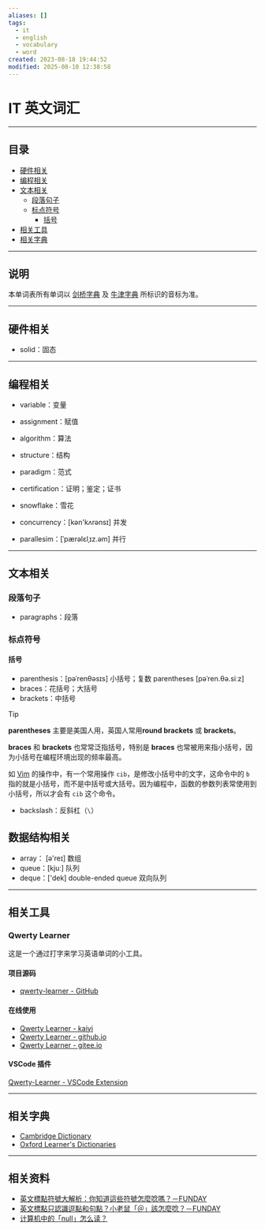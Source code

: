 ```yaml
---
aliases: []
tags:
  - it
  - english
  - vocabulary
  - word
created: 2023-08-18 19:44:52
modified: 2025-08-10 12:38:58
---
```


# IT 英文词汇

---

## 目录

* [硬件相关](#硬件相关)
* [编程相关](#编程相关)
* [文本相关](#文本相关)
	* [段落句子](#段落句子)
	* [标点符号](#标点符号)
		* [括号](#括号)
* [相关工具](#相关工具)
* [相关字典](#相关字典)

---

## 说明

本单词表所有单词以 [剑桥字典](https://dictionary.cambridge.org/) 及 [牛津字典](https://www.oxfordlearnersdictionaries.com/) 所标识的音标为准。

---

## 硬件相关

* solid：固态

---

## 编程相关

* variable：变量
* assignment：赋值

* algorithm：算法
* structure：结构
* paradigm：范式
* certification：证明；鉴定；证书

* snowflake：雪花

* concurrency：[kən'kʌrənsɪ] 并发
* parallesim：[ˈpærəlɛlˌɪz.əm] 并行

---

## 文本相关

### 段落句子

* paragraphs：段落

### 标点符号

#### 括号

* parenthesis：[pəˈrenθəsɪs] 小括号；复数 parentheses [pəˈren.θə.siːz]
* braces：花括号；大括号
* brackets：中括号

> [!tip]
> 
> **parentheses** 主要是美国人用，英国人常用**round brackets** 或 **brackets**。
> 
> **braces** 和 **brackets**  也常常泛指括号，特别是 **braces** 也常被用来指小括号，因为小括号在编程环境出现的频率最高。
>
> 如 [Vim](../vim/Vim_Note.md) 的操作中，有一个常用操作 `cib`，是修改小括号中的文字，这命令中的 `b` 指的就是小括号，而不是中括号或大括号。因为编程中，函数的参数列表常使用到小括号，所以才会有 `cib` 这个命令。
> 

* backslash：反斜杠（`\`）

## 数据结构相关

* array： [ə'reɪ] 数组
* queue：[kjuː] 队列
* deque：['dek] double-ended queue 双向队列

---

## 相关工具

### Qwerty Learner

这是一个通过打字来学习英语单词的小工具。

#### 项目源码

* [qwerty-learner - GitHub](https://github.com/Kaiyiwing/qwerty-learner)

#### 在线使用

* [Qwerty Learner - kaiyi](https://qwerty.kaiyi.cool/)
* [Qwerty Learner - github.io](https://kaiyiwing.github.io/qwerty-learner/)
* [Qwerty Learner - gitee.io](https://kaiyiwing.gitee.io/qwerty-learner/)

#### VSCode 插件

[Qwerty-Learner - VSCode Extension](https://marketplace.visualstudio.com/items?itemName=Kaiyi.qwerty-learner)

---

## 相关字典

* [Cambridge Dictionary](https://dictionary.cambridge.org/)
* [Oxford Learner's Dictionaries](https://www.oxfordlearnersdictionaries.com/)

---

## 相关资料

* [英文標點符號大解析：你知道這些符號怎麼唸嗎？－FUNDAY](https://funday.asia/blogDesktop/blog.asp?blog=47)
* [英文標點只認識逗點和句點？小老鼠「＠」該怎麼唸？－FUNDAY](https://funday.asia/blogDesktop/blog.asp?blog=46)
* [计算机中的「null」怎么读？](https://www.zhihu.com/question/549740924)

